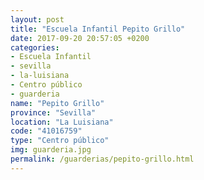 ```yaml
---
layout: post
title: "Escuela Infantil Pepito Grillo"
date: 2017-09-20 20:57:05 +0200
categories:
- Escuela Infantil
- sevilla
- la-luisiana
- Centro público
- guarderia
name: "Pepito Grillo"
province: "Sevilla"
location: "La Luisiana"
code: "41016759"
type: "Centro público"
img: guarderia.jpg
permalink: /guarderias/pepito-grillo.html
---
```

